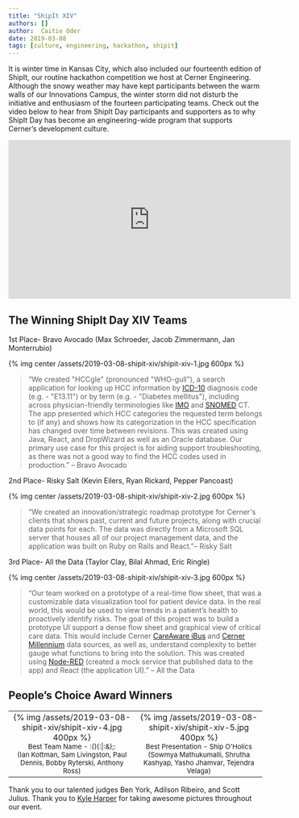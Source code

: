 ```yaml
---
title: "ShipIt XIV"
authors: []
author:  Caitie Oder
date: 2019-03-08
tags: [culture, engineering, hackathon, shipit]
---
```


It is winter time in Kansas City, which also included our fourteenth edition of ShipIt, our routine hackathon competition we host at Cerner Engineering. Although the snowy weather may have kept participants between the warm walls of our Innovations Campus, the winter storm did not disturb the initiative and enthusiasm of the fourteen participating teams.
Check out the video below to hear from ShipIt Day participants and supporters as to why ShipIt Day has become an engineering-wide program that supports Cerner’s development culture.

<div align="center">
  <iframe width="560" height="315" src="https://www.youtube.com/embed/uNo5666TPaA" frameborder="0" allow="accelerometer; autoplay; encrypted-media; gyroscope; picture-in-picture" allowfullscreen></iframe>
</div>

## The Winning ShipIt Day XIV Teams
1st Place- Bravo Avocado (Max Schroeder, Jacob Zimmermann, Jan Monterrubio)

{% img center /assets/2019-03-08-shipit-xiv/shipit-xiv-1.jpg 600px %}

 >“We created "HCCgle" (pronounced "WHO-gull"), a search application for looking up HCC information by [ICD-10](https://en.wikipedia.org/wiki/ICD-10) diagnosis code (e.g. - "E13.11") or by term (e.g. - "Diabetes mellitus"), including across physician-friendly terminologies like [IMO](https://en.wikipedia.org/wiki/Intelligent_Medical_Objects) and [SNOMED](https://en.wikipedia.org/wiki/Systematized_Nomenclature_of_Medicine) CT. The app presented which HCC categories the requested term belongs to (if any) and shows how its categorization in the HCC specification has changed over time between revisions. This was created using Java, React, and DropWizard as well as an Oracle database. Our primary use case for this project is for aiding support troubleshooting, as there was not a good way to find the HCC codes used in production.” – Bravo Avocado

2nd Place- Risky Salt (Kevin Eilers, Ryan Rickard, Pepper Pancoast)

{% img center /assets/2019-03-08-shipit-xiv/shipit-xiv-2.jpg 600px %}

>“We created an innovation/strategic roadmap prototype for Cerner's clients that shows past, current and future projects, along with crucial data points for each. The data was directly from a Microsoft SQL server that houses all of our project management data, and the application was built on Ruby on Rails and React.”– Risky Salt

3rd Place- All the Data (Taylor Clay, Bilal Ahmad, Eric Ringle)

{% img center /assets/2019-03-08-shipit-xiv/shipit-xiv-3.jpg 600px %}

>“Our team worked on a prototype of a real-time flow sheet, that was a customizable data visualization tool for patient device data. In the real world, this would be used to view trends in a patient’s health to proactively identify risks. The goal of this project was to build a prototype UI support a dense flow sheet and graphical view of critical care data. This would include Cerner [CareAware iBus](https://www.cerner.com/pages/careaware) and [Cerner Millennium](https://www.cerner.com/solutions/health-systems) data sources, as well as, understand complexity to better gauge what functions to bring into the solution. This was created using [Node-RED](https://nodered.org/) (created a mock service that published data to the app) and React (the application UI).” – All the Data


## People’s Choice Award Winners

<div align="center">
  <table>
    <tr>
      <td align="center">
        {% img /assets/2019-03-08-shipit-xiv/shipit-xiv-4.jpg 400px %}<br>
        <sub>Best Team Name - :(){:|:&};:<br> (Ian Kottman, Sam Livingston, Paul Dennis, Bobby Ryterski, Anthony Ross)</sub>
      </td>
      <td align="center">
        {% img /assets/2019-03-08-shipit-xiv/shipit-xiv-5.jpg 400px %}<br>
        <sub>Best Presentation - Ship O'Holics <br>(Sowmya Mathukumalli, Shrutha Kashyap, Yasho Jhamvar, Tejendra Velaga)</sub>
      </td>
    </tr>
  </table>
</div> 	

Thank you to our talented judges Ben York, Adilson Ribeiro, and Scott Julius. Thank you to [Kyle Harper](https://twitter.com/kylesharpe) for taking awesome pictures throughout our event.
